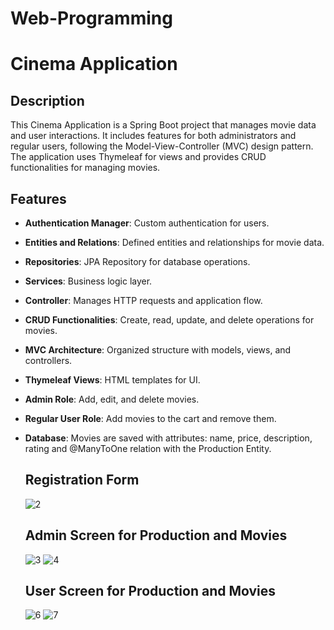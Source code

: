 # Web-Programming
# Cinema Application

## Description
This Cinema Application is a Spring Boot project that manages movie data and user interactions. It includes features for both administrators and regular users, following the Model-View-Controller (MVC) design pattern. The application uses Thymeleaf for views and provides CRUD functionalities for managing movies.

## Features
- **Authentication Manager**: Custom authentication for users.
- **Entities and Relations**: Defined entities and relationships for movie data.
- **Repositories**: JPA Repository for database operations.
- **Services**: Business logic layer.
- **Controller**: Manages HTTP requests and application flow.
- **CRUD Functionalities**: Create, read, update, and delete operations for movies.
- **MVC Architecture**: Organized structure with models, views, and controllers.
- **Thymeleaf Views**: HTML templates for UI.
- **Admin Role**: Add, edit, and delete movies.
- **Regular User Role**: Add movies to the cart and remove them.

- **Database**: Movies are saved with attributes: name, price, description, rating and @ManyToOne relation with the Production Entity.

  ## Registration Form
  ![2](https://github.com/user-attachments/assets/0801ac0a-b6b5-4076-9e3c-dff007c24391)

  ## Admin Screen for Production and Movies
  ![3](https://github.com/user-attachments/assets/426459eb-653d-4739-aa60-a2bea9159af4)
  ![4](https://github.com/user-attachments/assets/5488b617-4457-4ce2-be25-e8ab031e9eea)

  ## User Screen for Production and Movies
  ![6](https://github.com/user-attachments/assets/44fabffb-844b-4a7c-9a0e-6df46f73c21f)
  ![7](https://github.com/user-attachments/assets/19cc6519-462b-43c7-9ed8-a2b9b07b663e)

  
  
